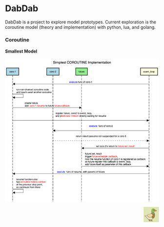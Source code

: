 # DabDab 

DabDab is a project to explore model prototypes.
Current exploration is the coroutine model (theory and implementation) with python, lua, and golang.

### Coroutine

#### Smallest Model
![alt text](./designs/simplestCoro1.png)

<p style="text-align: right;">
  <img src="dab.png" alt="Logo" width="50" height="50" style="float: right;" />
</p>